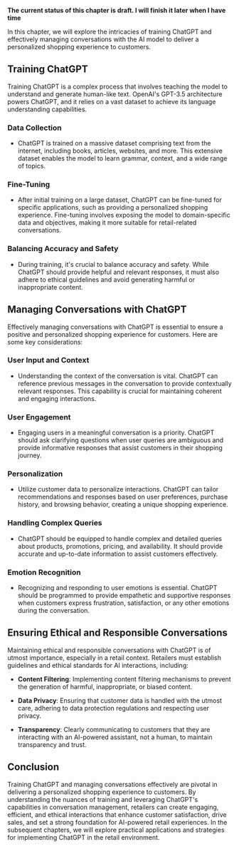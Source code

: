 **The current status of this chapter is draft. I will finish it later when I have time**

In this chapter, we will explore the intricacies of training ChatGPT and effectively managing conversations with the AI model to deliver a personalized shopping experience to customers.

Training ChatGPT
----------------

Training ChatGPT is a complex process that involves teaching the model to understand and generate human-like text. OpenAI's GPT-3.5 architecture powers ChatGPT, and it relies on a vast dataset to achieve its language understanding capabilities.

### **Data Collection**

* ChatGPT is trained on a massive dataset comprising text from the internet, including books, articles, websites, and more. This extensive dataset enables the model to learn grammar, context, and a wide range of topics.

### **Fine-Tuning**

* After initial training on a large dataset, ChatGPT can be fine-tuned for specific applications, such as providing a personalized shopping experience. Fine-tuning involves exposing the model to domain-specific data and objectives, making it more suitable for retail-related conversations.

### **Balancing Accuracy and Safety**

* During training, it's crucial to balance accuracy and safety. While ChatGPT should provide helpful and relevant responses, it must also adhere to ethical guidelines and avoid generating harmful or inappropriate content.

Managing Conversations with ChatGPT
-----------------------------------

Effectively managing conversations with ChatGPT is essential to ensure a positive and personalized shopping experience for customers. Here are some key considerations:

### **User Input and Context**

* Understanding the context of the conversation is vital. ChatGPT can reference previous messages in the conversation to provide contextually relevant responses. This capability is crucial for maintaining coherent and engaging interactions.

### **User Engagement**

* Engaging users in a meaningful conversation is a priority. ChatGPT should ask clarifying questions when user queries are ambiguous and provide informative responses that assist customers in their shopping journey.

### **Personalization**

* Utilize customer data to personalize interactions. ChatGPT can tailor recommendations and responses based on user preferences, purchase history, and browsing behavior, creating a unique shopping experience.

### **Handling Complex Queries**

* ChatGPT should be equipped to handle complex and detailed queries about products, promotions, pricing, and availability. It should provide accurate and up-to-date information to assist customers effectively.

### **Emotion Recognition**

* Recognizing and responding to user emotions is essential. ChatGPT should be programmed to provide empathetic and supportive responses when customers express frustration, satisfaction, or any other emotions during the conversation.

Ensuring Ethical and Responsible Conversations
----------------------------------------------

Maintaining ethical and responsible conversations with ChatGPT is of utmost importance, especially in a retail context. Retailers must establish guidelines and ethical standards for AI interactions, including:

* **Content Filtering**: Implementing content filtering mechanisms to prevent the generation of harmful, inappropriate, or biased content.

* **Data Privacy**: Ensuring that customer data is handled with the utmost care, adhering to data protection regulations and respecting user privacy.

* **Transparency**: Clearly communicating to customers that they are interacting with an AI-powered assistant, not a human, to maintain transparency and trust.

Conclusion
----------

Training ChatGPT and managing conversations effectively are pivotal in delivering a personalized shopping experience to customers. By understanding the nuances of training and leveraging ChatGPT's capabilities in conversation management, retailers can create engaging, efficient, and ethical interactions that enhance customer satisfaction, drive sales, and set a strong foundation for AI-powered retail experiences. In the subsequent chapters, we will explore practical applications and strategies for implementing ChatGPT in the retail environment.
